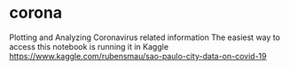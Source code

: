 # corona
Plotting and Analyzing Coronavirus related information
The easiest way to access this notebook is running it in Kaggle 
https://www.kaggle.com/rubensmau/sao-paulo-city-data-on-covid-19
